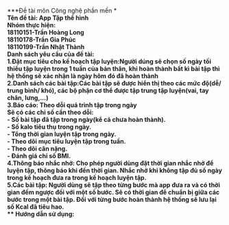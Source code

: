 ***Đề tài môn Công nghệ phần mền ***<br/>
**Tên đề tài:** App Tập thể hình<br/>
**Nhóm thực hiện:**<br/>
  18110151-Trần Hoàng Long<br/>
  18110178-Trần Gia Phúc<br/>
  18110199-Trần Nhật Thành<br/>
**Danh sách yêu cầu của đề tài:**<br/>
      1.Đặt mục tiêu cho kế hoạch tập luyện:Người dúng sẽ chọn số ngày tối thiểu tập luyện trong 1 tuần của bản thân, khi hoàn thành bất kì bài tập thì hệ thống sẽ xác nhận là           ngày hôm đó đã hoàn thành<br/>
      2.Danh sách các bài tập:Các bài tập sẽ được hiển thị theo các mức độ(dễ/ trung bình/ khó), các bộ phận cơ thể được tập trung tập luyện(vai, tay chân, lưng,…)<br/>
      3.Báo cáo: Theo dỗi quá trình tập trong ngày<br/>
                  Sẽ có  các chỉ số cần theo dỗi:<br/>
                    -	Số bài tập đã tập trong ngày(kể cả chưa hoàn thành).<br/>
                    -	Số kalo tiêu thụ trong ngày.<br/>
                    -	Tổng thời gian luyện tập trong ngày.<br/>
                    -	Theo dõi mục tiêu luyện tập trong tuần.<br/>
                    -	Theo dõi cân nặng.<br/>
                    -	Đánh giá chỉ số BMI.<br/>
      4.Thông báo nhắc nhở: Cho phép người dùng đặt thời gian nhắc nhở để luyện tập, thông báo khi đến thời gian. Nhắc nhở khi không tập đủ số ngày trong kế hoạch đưa ra trong kế hoạch luyện tập.<br/>
      5.Các bài tập: Người dùng sẽ tập theo từng bước mà app đưa ra và có thời gian đếm ngược đối với một số bước. Sẽ có thời gian để chuẩn bị giữa các bước trong một bài tập. Đối       với từng bước hoàn thành hệ thống sẽ lưu lại số Kcal đã tiêu hao.<br/>
 ** Hướng dẫn sử dụng:**<br/>
  
 

 
    
